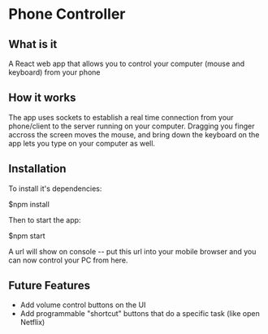 # Phone Controller

## What is it

A React web app that allows you to control your computer (mouse and keyboard) from your phone

## How it works

The app uses sockets to establish a real time connection from your phone/client to the server running on your computer. Dragging you finger accross the screen moves the mouse, and bring down the keyboard on the app lets you type on your computer as well.

## Installation

To install it's dependencies:

$npm install

Then to start the app:

$npm start

A url will show on console -- put this url into your mobile browser and you can
now control your PC from here.

## Future Features

- Add volume control buttons on the UI
- Add programmable "shortcut" buttons that do a specific task (like open Netflix)
